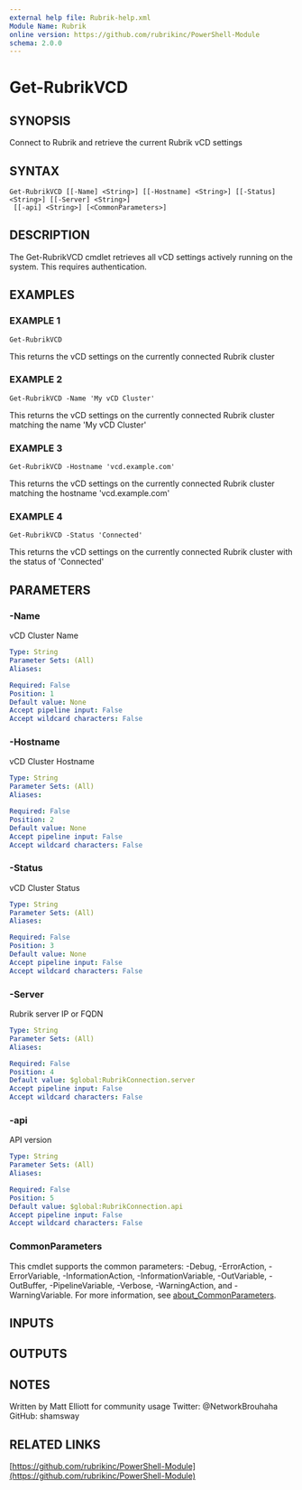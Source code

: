 ```yaml
---
external help file: Rubrik-help.xml
Module Name: Rubrik
online version: https://github.com/rubrikinc/PowerShell-Module
schema: 2.0.0
---
```


# Get-RubrikVCD

## SYNOPSIS
Connect to Rubrik and retrieve the current Rubrik vCD settings

## SYNTAX

```
Get-RubrikVCD [[-Name] <String>] [[-Hostname] <String>] [[-Status] <String>] [[-Server] <String>]
 [[-api] <String>] [<CommonParameters>]
```

## DESCRIPTION
The Get-RubrikVCD cmdlet retrieves all vCD settings actively running on the system.
This requires authentication.

## EXAMPLES

### EXAMPLE 1
```
Get-RubrikVCD
```

This returns the vCD settings on the currently connected Rubrik cluster

### EXAMPLE 2
```
Get-RubrikVCD -Name 'My vCD Cluster'
```

This returns the vCD settings on the currently connected Rubrik cluster matching the name 'My vCD Cluster'

### EXAMPLE 3
```
Get-RubrikVCD -Hostname 'vcd.example.com'
```

This returns the vCD settings on the currently connected Rubrik cluster matching the hostname 'vcd.example.com'

### EXAMPLE 4
```
Get-RubrikVCD -Status 'Connected'
```

This returns the vCD settings on the currently connected Rubrik cluster with the status of 'Connected'

## PARAMETERS

### -Name
vCD Cluster Name

```yaml
Type: String
Parameter Sets: (All)
Aliases:

Required: False
Position: 1
Default value: None
Accept pipeline input: False
Accept wildcard characters: False
```

### -Hostname
vCD Cluster Hostname

```yaml
Type: String
Parameter Sets: (All)
Aliases:

Required: False
Position: 2
Default value: None
Accept pipeline input: False
Accept wildcard characters: False
```

### -Status
vCD Cluster Status

```yaml
Type: String
Parameter Sets: (All)
Aliases:

Required: False
Position: 3
Default value: None
Accept pipeline input: False
Accept wildcard characters: False
```

### -Server
Rubrik server IP or FQDN

```yaml
Type: String
Parameter Sets: (All)
Aliases:

Required: False
Position: 4
Default value: $global:RubrikConnection.server
Accept pipeline input: False
Accept wildcard characters: False
```

### -api
API version

```yaml
Type: String
Parameter Sets: (All)
Aliases:

Required: False
Position: 5
Default value: $global:RubrikConnection.api
Accept pipeline input: False
Accept wildcard characters: False
```

### CommonParameters
This cmdlet supports the common parameters: -Debug, -ErrorAction, -ErrorVariable, -InformationAction, -InformationVariable, -OutVariable, -OutBuffer, -PipelineVariable, -Verbose, -WarningAction, and -WarningVariable. For more information, see [about_CommonParameters](http://go.microsoft.com/fwlink/?LinkID=113216).

## INPUTS

## OUTPUTS

## NOTES
Written by Matt Elliott for community usage
Twitter: @NetworkBrouhaha
GitHub: shamsway

## RELATED LINKS

[https://github.com/rubrikinc/PowerShell-Module](https://github.com/rubrikinc/PowerShell-Module)

